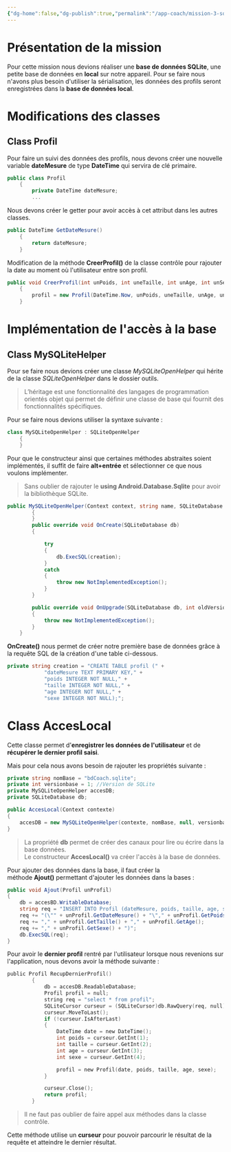 ```yaml
---
{"dg-home":false,"dg-publish":true,"permalink":"/app-coach/mission-3-sq-lite/","dgPassFrontmatter":true}
---
```



# Présentation de la mission

Pour cette mission nous devions réaliser une **base de données SQLite**, une petite base de données en **local** sur notre appareil. Pour se faire nous n'avons plus besoin d'utiliser la sérialisation, les données des profils seront enregistrées dans la **base de données local**.

# Modifications des classes

## Class Profil

Pour faire un suivi des données des profils, nous devons créer une nouvelle variable **dateMesure** de type **DateTime** qui servira de clé primaire.

```C#
public class Profil
    {
        private DateTime dateMesure;
        ...
```

Nous devons créer le getter pour avoir accès à cet attribut dans les autres classes.

```C#
public DateTime GetDateMesure()
    {
        return dateMesure;
    }
```

Modification de la méthode **CreerProfil()** de la classe contrôle pour rajouter la date au moment où l'utilisateur entre son profil.

```C#
public void CreerProfil(int unPoids, int uneTaille, int unAge, int unSexe)
    {
        profil = new Profil(DateTime.Now, unPoids, uneTaille, unAge, unSexe);
    }
```

# Implémentation de l'accès à la base

## Class MySQLiteHelper

Pour se faire nous devions créer une classe _MySQLiteOpenHelper_ qui hérite de la classe _SQLiteOpenHelper_ dans le dossier outils.

> L’héritage est une fonctionnalité des langages de programmation orientés objet qui permet de définir une classe de base qui fournit des fonctionnalités spécifiques.

Pour se faire nous devions utiliser la syntaxe suivante :

```C#
class MySQLiteOpenHelper : SQLiteOpenHelper
    {
    }
```

Pour que le constructeur ainsi que certaines méthodes abstraites soient implémentés, il suffit de faire **alt+entrée** et sélectionner ce que nous voulons implémenter.

> Sans oublier de rajouter le **using Android.Database.Sqlite** pour avoir la bibliothèque SQLite.

```C#
public MySQLiteOpenHelper(Context context, string name, SQLiteDatabase.ICursorFactory factory, int version) : base(context, name, factory, version)
        {
        }
        public override void OnCreate(SQLiteDatabase db)
        {

            try
            {
                db.ExecSQL(creation);
            }
            catch
            {
                throw new NotImplementedException();
            }
        }

        public override void OnUpgrade(SQLiteDatabase db, int oldVersion, int newVersion)
        {
            throw new NotImplementedException();
        }
    }
```

**OnCreate()** nous permet de créer notre première base de données grâce à la requête SQL de la création d'une table ci-dessous.

```C#
private string creation = "CREATE TABLE profil (" +
            "dateMesure TEXT PRIMARY KEY," +
            "poids INTEGER NOT NULL," +
            "taille INTEGER NOT NULL," +
            "age INTEGER NOT NULL," +
            "sexe INTEGER NOT NULL);";
```

# Class AccesLocal

Cette classe permet d'**enregistrer les données de l'utilisateur** et de **récupérer le dernier profil saisi**. 

Mais pour cela nous avons besoin de rajouter les propriétés suivante :

```C#
private string nomBase = "bdCoach.sqlite";
private int versionbase = 1; //Version de SQLite
private MySQLiteOpenHelper accesDB;
private SQLiteDatabase db;

public AccesLocal(Context contexte)
{
    accesDB = new MySQLiteOpenHelper(contexte, nomBase, null, versionbase);
}
```

> La propriété **db** permet de créer des canaux pour lire ou écrire dans la base données.  
> Le constructeur **AccesLocal()** va créer l'accès à la base de données.

Pour ajouter des données dans la base, il faut créer la méthode **Ajout()** permettant d'ajouter les données dans la bases :

```C#
public void Ajout(Profil unProfil)
{
    db = accesBD.WritableDatabase;
    string req = "INSERT INTO Profil (dateMesure, poids, taille, age, sexe) VALUES ";
    req += "(\"" + unProfil.GetDateMesure() + "\"," + unProfil.GetPoids();
    req += "," + unProfil.GetTaille() + "," + unProfil.GetAge();
    req += "," + unProfil.GetSexe() + ")";
    db.ExecSQL(req);
}
```

Pour avoir le **dernier profil** rentré par l'utilisateur lorsque nous revenions sur l'application, nous devons avoir la méthode suivante :

```c
public Profil RecupDernierProfil()
        {
            db = accesDB.ReadableDatabase;
            Profil profil = null;
            string req = "select * from profil";
            SQLiteCursor curseur = (SQLiteCursor)db.RawQuery(req, null);
            curseur.MoveToLast();
            if (!curseur.IsAfterLast)
            {
                DateTime date = new DateTime();
                int poids = curseur.GetInt(1);
                int taille = curseur.GetInt(2);
                int age = curseur.GetInt(3);
                int sexe = curseur.GetInt(4);

                profil = new Profil(date, poids, taille, age, sexe);
            }

            curseur.Close();
            return profil;
        }
```

> Il ne faut pas oublier de faire appel aux méthodes dans la classe contrôle.

Cette méthode utilise un **curseur** pour pouvoir parcourir le résultat de la requête et atteindre le dernier résultat.
